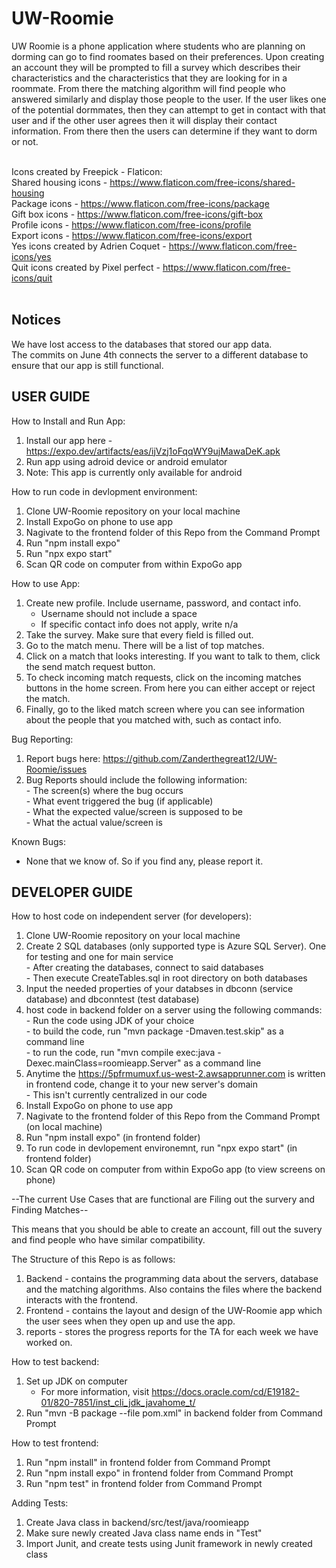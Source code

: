 # UW-Roomie
UW Roomie is a phone application where students who are planning on dorming 
can go to find roomates based on their preferences. 
Upon creating an account they will be prompted to fill a survey which describes 
their characteristics and the characteristics that they are looking for in a roommate.
From there the matching algorithm will find people 
who answered similarly and display those people to the user. 
If the user likes one of the potential dormmates, 
then they can attempt to get in contact with that user 
and if the other user agrees then it will display their contact information. 
From there then the users can determine if they want to dorm or not. <br /> <br />

Icons created by Freepick - Flaticon: <br />
Shared housing icons - https://www.flaticon.com/free-icons/shared-housing <br />
Package icons - https://www.flaticon.com/free-icons/package <br />
Gift box icons - https://www.flaticon.com/free-icons/gift-box <br />
Profile icons - https://www.flaticon.com/free-icons/profile <br />
Export icons - https://www.flaticon.com/free-icons/export <br />
Yes icons created by Adrien Coquet - https://www.flaticon.com/free-icons/yes <br />
Quit icons created by Pixel perfect - https://www.flaticon.com/free-icons/quit <br /> <br />

## Notices
We have lost access to the databases that stored our app data. <br>
The commits on June 4th connects the server to a different database to ensure
that our app is still functional.

## USER GUIDE
How to Install and Run App:
  1. Install our app here - https://expo.dev/artifacts/eas/ijVzj1oFqqWY9ujMawaDeK.apk
  2. Run app using adroid device or android emulator
  3. Note: This app is currently only available for android 

How to run code in devlopment environment:
  1. Clone UW-Roomie repository on your local machine
  2. Install ExpoGo on phone to use app
  3. Nagivate to the frontend folder of this Repo from the Command Prompt
  4. Run "npm install expo"
  5. Run "npx expo start"
  6. Scan QR code on computer from within ExpoGo app

How to use App:
1. Create new profile. Include username, password, and contact info.
    - Username should not include a space
    - If specific contact info does not apply, write n/a
2. Take the survey. Make sure that every field is filled out.
3. Go to the match menu. There will be a list of top matches.
4. Click on a match that looks interesting. If you want to talk to them, click the send match request button.
5. To check incoming match requests, click on the incoming matches buttons in the home screen. From here you can either accept or reject the match.
6. Finally, go to the liked match screen where you can see information about the people that you matched with, such as contact info.

Bug Reporting:
  1. Report bugs here: https://github.com/Zanderthegreat12/UW-Roomie/issues
  2. Bug Reports should include the following information: <br>
    - The screen(s) where the bug occurs <br>
    - What event triggered the bug (if applicable) <br>
    - What the expected value/screen is supposed to be <br>
    - What the actual value/screen is

Known Bugs:
- None that we know of. So if you find any, please report it.

## DEVELOPER GUIDE
How to host code on independent server (for developers):
  1. Clone UW-Roomie repository on your local machine
  2. Create 2 SQL databases (only supported type is Azure SQL Server). One for testing and one for main service <br>
    - After creating the databases, connect to said databases <br>
    - Then execute CreateTables.sql in root directory on both databases
  4. Input the needed properties of your databses in dbconn (service database) and dbconntest (test database)
  5. host code in backend folder on a server using the following commands: <br>
    - Run the code using JDK of your choice <br>
    - to build the code, run "mvn package -Dmaven.test.skip" as a command line <br>
    - to run the code, run "mvn compile exec:java -Dexec.mainClass=roomieapp.Server" as a command line
  6. Anytime the https://5pfrmumuxf.us-west-2.awsapprunner.com is written in frontend code, change it to your new server's domain <br>
    - This isn't currently centralized in our code
  7. Install ExpoGo on phone to use app
  8. Nagivate to the frontend folder of this Repo from the Command Prompt (on local machine)
  9. Run "npm install expo" (in frontend folder)
  10. To run code in devlopement environemnt, run "npx expo start" (in frontend folder)
  11. Scan QR code on computer from within ExpoGo app (to view screens on phone)

--The current Use Cases that are functional are Filing out the survery and Finding Matches--

This means that you should be able to create an account, fill out the suvery and find people who
have similar compatibility.

The Structure of this Repo is as follows:
  1. Backend - contains the programming data about the servers, database and the matching algorithms. 
               Also contains the files where the backend interacts with the frontend.
  2. Frontend - contains the layout and design of the UW-Roomie app which the user sees when
                they open up and use the app. 
  3. reports - stores the progress reports for the TA for each week we have worked on.
  
How to test backend:
  1. Set up JDK on computer <br>
      - For more information, visit https://docs.oracle.com/cd/E19182-01/820-7851/inst_cli_jdk_javahome_t/
  3. Run "mvn -B package --file pom.xml" in backend folder from Command Prompt
  
How to test frontend:
  1. Run "npm install" in frontend folder from Command Prompt
  2. Run "npm install expo" in frontend folder from Command Prompt
  3. Run "npm test" in frontend folder from Command Prompt

Adding Tests:
  1. Create Java class in backend/src/test/java/roomieapp
  2. Make sure newly created Java class name ends in "Test"
  3. Import Junit, and create tests using Junit framework in newly created class
